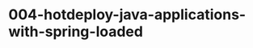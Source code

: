 004-hotdeploy-java-applications-with-spring-loaded
==================================================
